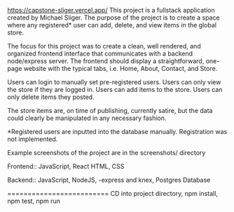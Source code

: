 https://capstone-sliger.vercel.app/
This project is a fullstack application created by Michael Sliger.
The purpose of the project is to create a space where any registered*
user can add, delete, and view items in the global store. 

The focus for this project was to create a clean, well rendered, and organized frontend interface that communicates with a backend node/express server.
The frontend should display a straightforward, one-page website with the typical tabs, i.e. Home, About, Contact, and Store.

Users can login to manually set pre-registered users.
Users can only view the store if they are logged in.
Users can add items to the store.
Users can only delete items they posted.

The store items are, on time of publishing, currently satire, but the data could clearly be manipulated in any necessary fashion.

*Registered users are inputted into the database manually.
Registration was not implemented.

Example screenshots of the project are in the screenshots/ directory

Frontend:: 
JavaScript, React
HTML, CSS 

Backend:: 
JavaScript, NodeJS, -express and knex,
Postgres Database

=========================
CD into project directory, 
npm install,
npm test, npm run

